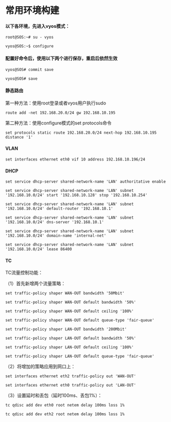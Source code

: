 # 常用环境构建

#### **以下各环境，先进入vyos模式：**

```
root@SOS:~# su - vyos

vyos@SOS:~$ configure
```

#### 配置好命令后，使用以下两个进行保存，重启后依然生效

```
vyos@SOS# commit save

vyos@SOS# save
```

#### 静态路由

第一种方法：使用root登录或者vyos用户执行sudo

`route add -net 192.168.20.0/24 gw 192.168.10.195`

第二种方法：使用configure模式的set protocols命令

`set protocols static route 192.168.20.0/24 next-hop 192.168.10.195 distance '1'`

#### VLAN

`set interfaces ethernet eth0 vif 10 address 192.168.10.196/24`

#### DHCP

```
set service dhcp-server shared-network-name 'LAN' authoritative enable

set service dhcp-server shared-network-name 'LAN' subnet '192.168.10.0/24' start '192.168.10.128' stop '192.168.10.254'

set service dhcp-server shared-network-name 'LAN' subnet '192.168.10.0/24' default-router '192.168.10.1'

set service dhcp-server shared-network-name 'LAN' subnet '192.168.10.0/24' dns-server '192.168.10.1'

set service dhcp-server shared-network-name 'LAN' subnet '192.168.10.0/24' domain-name 'internal-net'

set service dhcp-server shared-network-name 'LAN' subnet '192.168.10.0/24' lease 86400
```

#### TC

TC流量控制功能：

（1）首先新增两个流量策略：

```
set traffic-policy shaper WAN-OUT bandwidth '50Mbit'

set traffic-policy shaper WAN-OUT default bandwidth '50%'

set traffic-policy shaper WAN-OUT default ceiling '100%'

set traffic-policy shaper WAN-OUT default queue-type 'fair-queue'

set traffic-policy shaper LAN-OUT bandwidth '200Mbit'

set traffic-policy shaper LAN-OUT default bandwidth '50%'

set traffic-policy shaper LAN-OUT default ceiling '100%'

set traffic-policy shaper LAN-OUT default queue-type 'fair-queue'
```

（2）将增加的策略应用到网口上：

```
set interfaces ethernet eth2 traffic-policy out 'WAN-OUT'

set interfaces ethernet eth0 traffic-policy out 'LAN-OUT'
```

（3）设置延时和丢包（延时100ms、丢包1%）：

```
tc qdisc add dev eth0 root netem delay 100ms loss 1%

tc qdisc add dev eth2 root netem delay 100ms loss 1%
```



